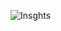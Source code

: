 ![Insghts](https://user-images.githubusercontent.com/25395379/177848994-54b71b92-e112-4518-acc4-79545e30581f.png)
